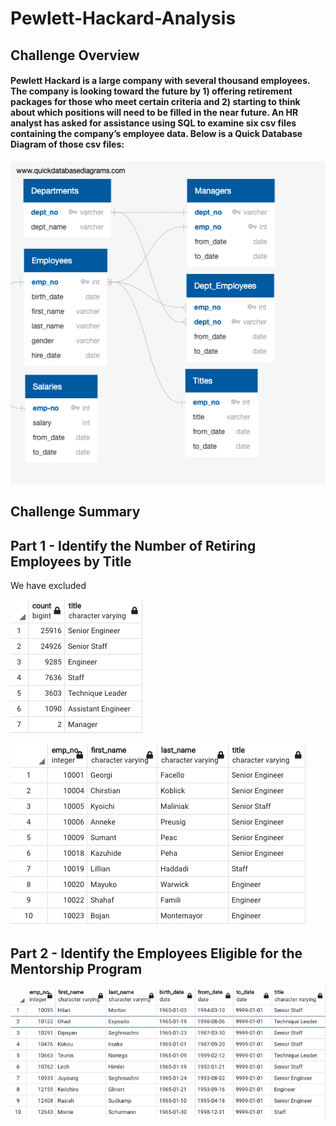 # Pewlett-Hackard-Analysis

## Challenge Overview
#### Pewlett Hackard is a large company with several thousand employees. The company is looking toward the future by 1) offering retirement packages for those who meet certain criteria and 2) starting to think about which positions will need to be filled in the near future. An HR analyst has asked for assistance using SQL to examine six csv files containing the company’s employee data. Below is a Quick Database Diagram of those csv files:

![](https://github.com/AB3478/Pewlett-Hackard-Analysis/blob/92842ec2240c56c59a540caf02ed6ca3edff7637/Resources/EmployeeDB.png)

## Challenge Summary
## Part 1 - Identify the Number of Retiring Employees by Title
We have excluded 

![]( https://github.com/AB3478/Pewlett-Hackard-Analysis/blob/c1188a9d52a0997f5d97fa59c33d069cda35c5b8/Resources/Retiring_Titles.png) 

![]( https://github.com/AB3478/Pewlett-Hackard-Analysis/blob/c1188a9d52a0997f5d97fa59c33d069cda35c5b8/Resources/Unique_Titles.png) 

## Part 2 - Identify the Employees Eligible for the Mentorship Program

![]( https://github.com/AB3478/Pewlett-Hackard-Analysis/blob/c1188a9d52a0997f5d97fa59c33d069cda35c5b8/Resources/Mentorship_Eligibility.png)

